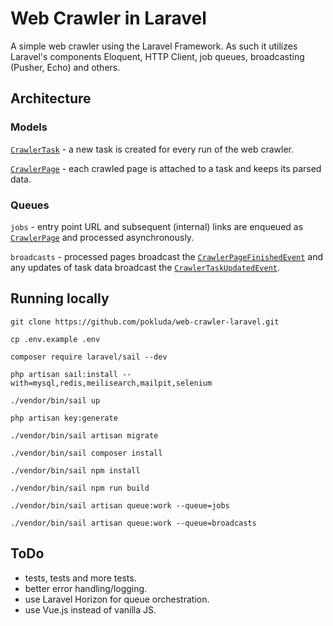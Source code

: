 # Web Crawler in Laravel

A simple web crawler using the Laravel Framework. As such it utilizes Laravel's components Eloquent, HTTP Client, job queues, broadcasting (Pusher, Echo) and others.

## Architecture

### Models

[`CrawlerTask`](app/Models/CrawlerTask.php) - a new task is created for every run of the web crawler.

[`CrawlerPage`](app/Models/CrawlerPage.php) - each crawled page is attached to a task and keeps its parsed data.

### Queues

`jobs` - entry point URL and subsequent (internal) links are enqueued as [`CrawlerPage`](app/Models/CrawlerPage.php) and processed asynchronously.

`broadcasts` - processed pages broadcast the [`CrawlerPageFinishedEvent`](app/Events/CrawlerPageFinishedEvent.php) and any updates of task data broadcast the [`CrawlerTaskUpdatedEvent`](app/Events/CrawlerTaskUpdatedEvent.php).

## Running locally

```
git clone https://github.com/pokluda/web-crawler-laravel.git

cp .env.example .env

composer require laravel/sail --dev

php artisan sail:install --with=mysql,redis,meilisearch,mailpit,selenium

./vendor/bin/sail up

php artisan key:generate

./vendor/bin/sail artisan migrate

./vendor/bin/sail composer install

./vendor/bin/sail npm install

./vendor/bin/sail npm run build

./vendor/bin/sail artisan queue:work --queue=jobs

./vendor/bin/sail artisan queue:work --queue=broadcasts
```

## ToDo
- tests, tests and more tests.
- better error handling/logging.
- use Laravel Horizon for queue orchestration.
- use Vue.js instead of vanilla JS.
